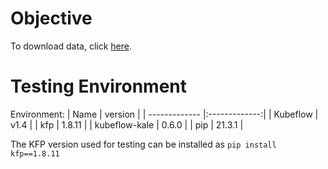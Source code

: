 # Objective
To download data, click [here](https://www.kaggle.com/competitions/digit-recognizer/data).


# Testing Environment

Environment:
| Name        | version           | 
| ------------- |:-------------:|
| Kubeflow      | v1.4   |
| kfp           | 1.8.11 |
| kubeflow-kale | 0.6.0  |
| pip           | 21.3.1 |


The KFP version used for testing can be installed as `pip install kfp==1.8.11`  
